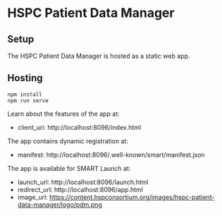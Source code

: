 # HSPC Patient Data Manager

## Setup

The HSPC Patient Data Manager is hosted as a static web app.

## Hosting
````
npm install
npm run serve
````

Learn about the features of the app at:

* client_uri: http://localhost:8096/index.html

The app contains dynamic registration at:

* manifest: http://localhost:8096/.well-known/smart/manifest.json

The app is available for SMART Launch at:

* launch_url: http://localhost:8096/launch.html
* redirect_url: http://localhost:8096/app.html
* image_url: https://content.hspconsortium.org/images/hspc-patient-data-manager/logo/pdm.png
